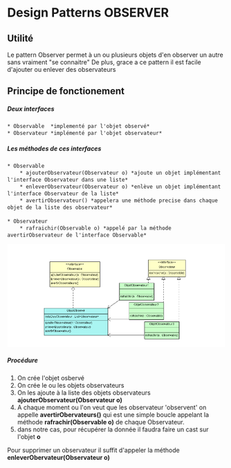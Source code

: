 # Design Patterns **OBSERVER** #

## Utilité ##

Le pattern Observer permet à un ou plusieurs objets d'en observer un autre sans vraiment "se connaitre"
De plus, grace a ce pattern il est facile d'ajouter ou enlever des observateurs

## Principe de fonctionement ##

##### Deux interfaces #####
	* Observable  *implementé par l'objet observé*
	* Observateur *implémenté par l'objet observateur*

##### Les méthodes de ces interfaces #####
	* Observable
		* ajouterObservateur(Observateur o) *ajoute un objet implémentant l'interface Observateur dans une liste*
		* enleverObservateur(Observateur o) *enlève un objet implémentant l'interface Observateur de la liste*
		* avertirObservateur() *appelera une méthode precise dans chaque objet de la liste des observateur*

	* Observateur
		* rafraichir(Observable o) *appelé par la méthode avertirObservateur de l'interface Observable*

![UML de classe Observer](https://github.com/EmerickSalmon/Emerick-Salmon/blob/master/DesignPatterns/src/obsever/DiagrammeDeClasses.png)

##### Procédure #####
1. On crée l'objet osbervé
2. On crée le ou les objets observateurs
3. On les ajoute à la liste des objets observateurs **ajouterObservateur(Observateur o)** 
4. A chaque moment ou l'on veut que les observateur 'observent' on appelle **avertirObervateurs()** qui est une simple boucle appelant la méthode **rafrachir(Observable o)** de chaque Observateur.
5. dans notre cas, pour récupérer la donnée il faudra faire un cast sur l'objet **o**

Pour supprimer un observateur il suffit d'appeler la méthode **enleverObervateur(Observateur o)**
